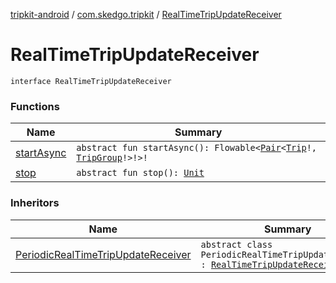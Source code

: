 [tripkit-android](../../index.md) / [com.skedgo.tripkit](../index.md) / [RealTimeTripUpdateReceiver](./index.md)

# RealTimeTripUpdateReceiver

`interface RealTimeTripUpdateReceiver`

### Functions

| Name | Summary |
|---|---|
| [startAsync](start-async.md) | `abstract fun startAsync(): Flowable<`[`Pair`](https://kotlinlang.org/api/latest/jvm/stdlib/kotlin/-pair/index.html)`<`[`Trip`](../../com.skedgo.tripkit.routing/-trip/index.md)`!, `[`TripGroup`](../../com.skedgo.tripkit.routing/-trip-group/index.md)`!>!>!` |
| [stop](stop.md) | `abstract fun stop(): `[`Unit`](https://kotlinlang.org/api/latest/jvm/stdlib/kotlin/-unit/index.html) |

### Inheritors

| Name | Summary |
|---|---|
| [PeriodicRealTimeTripUpdateReceiver](../-periodic-real-time-trip-update-receiver/index.md) | `abstract class PeriodicRealTimeTripUpdateReceiver : `[`RealTimeTripUpdateReceiver`](./index.md) |
